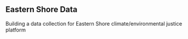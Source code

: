 ## Eastern Shore Data

Building a data collection for Eastern Shore climate/environmental justice platform
